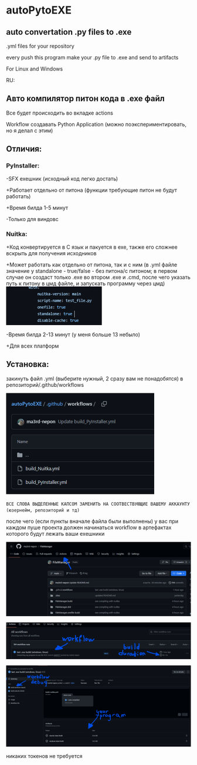 # autoPytoEXE
## auto convertation .py files to .exe

.yml files for your repository

every push this program make your .py file to .exe and send to artifacts

For Linux and Windows


RU:
## Авто компилятор питон кода в .ехе файл

Все будет происходить во вкладке actions

Workflow создавать Python Application (можно поэкспериментировать, но я делал с этим)

## Отличия:

### PyInstaller: 
-SFX ехешник (исходный код легко достать)

+Работает отдельно от питона (функции требующие питон не будут работать)

+Время билда 1-5 минут

-Только для виндовс

### Nuitka:
+Код конвертируется в С язык и пакуется в ехе, также его сложнее вскрыть для получения исходников

+Может работать как отдельно от питона, так и с ним (в .yml файле значение у standalone - true/false - без питона/с питоном; 
										в первом случае он создаст только .ехе
										во втором .exe и .cmd, после чего указать путь к питону в цмд файле, и запускать программу через цмд)
![standalone](https://github.com/ma3rd-nepon/autoPytoEXE/blob/main/auto_compiling_to_exe/standalone.png)

-Время билда 2-13 минут (у меня больше 13 небыло)

+Для всех платформ

## Установка:

закинуть файл .yml (выберите нужный, 2 сразу вам не понадобятся) в репозиторий/.github/workflows

![ymls](https://github.com/ma3rd-nepon/autoPytoEXE/blob/main/auto_compiling_to_exe/ymls.png)

`ВСЕ СЛОВА ВЫДЕЛЕННЫЕ КАПСОМ ЗАМЕНИТЬ НА СООТВЕСТВУЮЩИЕ ВАШЕМУ АККАУНТУ (юзернейм, репозиторий и тд)`

после чего (если пункты вначале файла были выполнены) у вас при каждом пуше проекта должен начинаться workflow в артефактах которого будут лежать ваши exeшники

![actions](https://github.com/ma3rd-nepon/autoPytoEXE/blob/main/auto_compiling_to_exe/actions.png)

![workflows](https://github.com/ma3rd-nepon/autoPytoEXE/blob/main/auto_compiling_to_exe/workflows.png)

![artifacts](https://github.com/ma3rd-nepon/autoPytoEXE/blob/main/auto_compiling_to_exe/artifacts.png)

никаких токенов не требуется

